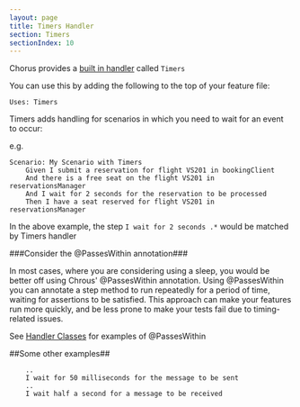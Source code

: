 ```yaml
---
layout: page
title: Timers Handler
section: Timers
sectionIndex: 10
---
```


Chorus provides a [built in handler](/pages/BuiltInHandlers/BuiltInHandlers) called `Timers`

You can use this by adding the following to the top of your feature file:

    Uses: Timers
    
Timers adds handling for scenarios in which you need to wait for an event to occur:

e.g.

    Scenario: My Scenario with Timers
        Given I submit a reservation for flight VS201 in bookingClient
        And there is a free seat on the flight VS201 in reservationsManager
        And I wait for 2 seconds for the reservation to be processed
        Then I have a seat reserved for flight VS201 in reservationsManager
         
In the above example, the step `I wait for 2 seconds .*` would be matched by Timers handler

###Consider the @PassesWithin annotation###

In most cases, where you are considering using a sleep, you would be better off using Chrous' @PassesWithin annotation.
Using @PassesWithin you can annotate a step method to run repeatedly for a period of time, waiting for assertions to be satisfied.
This approach can make your features run more quickly, and be less prone to make your tests fail due to timing-related issues.

See [Handler Classes](/pages/Handlers/HandlerClasses) for examples of @PassesWithin

##Some other examples##

        ..
        I wait for 50 milliseconds for the message to be sent
        ..
        I wait half a second for a message to be received
        
        
